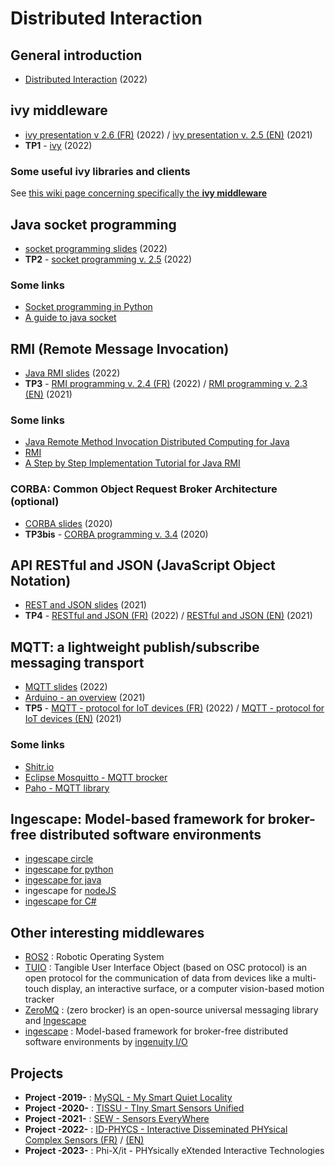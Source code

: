 # Distributed Interaction

## General introduction
* [Distributed Interaction](https://github.com/truillet/upssitech/blob/master/SRI/3A/ID/Cours/ID_intro_2023.pdf) (2022)

## ivy middleware
* [ivy presentation v 2.6 (FR)](https://github.com/truillet/upssitech/blob/master/SRI/3A/ID/Cours/C_ivy_2.6.pdf) (2022) / [ivy presentation v. 2.5 (EN)](https://github.com/truillet/upssitech/blob/master/SRI/3A/ID/Cours/C_ivy_2.5en.pdf) (2021)
* **TP1** - [ivy](https://github.com/truillet/upssitech/blob/master/SRI/3A/ID/TP/TP_ivy.3.5.pdf) (2022)

### Some useful ivy libraries and clients ###
See [this wiki page concerning specifically the **ivy middleware**](https://github.com/truillet/ivy/blob/master/README.md)

## Java socket programming
* [socket programming slides](https://github.com/truillet/upssitech/blob/master/SRI/3A/ID/Cours/sockets_2022.pdf) (2022)
* **TP2** - [socket programming v. 2.5](https://github.com/truillet/upssitech/blob/master/SRI/3A/ID/TP/sockets_2.5.pdf) (2022)

### Some links
* [Socket programming in Python](https://realpython.com/python-sockets)
* [A guide to java socket](https://www.baeldung.com/a-guide-to-java-sockets)

## RMI (Remote Message Invocation)
* [Java RMI slides](https://github.com/truillet/upssitech/blob/master/SRI/3A/ID/Cours/RMI_2022.pdf) (2022)
* **TP3** - [RMI programming v. 2.4 (FR)](https://github.com/truillet/upssitech/blob/master/SRI/3A/ID/TP/RMI-2_4.pdf) (2022) / [RMI programming v. 2.3 (EN)](https://github.com/truillet/upssitech/blob/master/SRI/3A/ID/TP/RMI-2_3en.pdf) (2021)

### Some links
* [Java Remote Method Invocation Distributed Computing for Java](https://www.oracle.com/java/technologies/javase/remote-method-invocation-distributed-computing.html)
* [RMI](http://cedric.cnam.fr/~farinone/IAGL/rmi.pdf)
* [A Step by Step Implementation Tutorial for Java RMI](http://www.ejbtutorial.com/java-rmi/a-step-by-step-implementation-tutorial-for-java-rmi)

### CORBA: Common Object Request Broker Architecture **(optional)**
* [CORBA slides](https://github.com/truillet/upssitech/blob/master/SRI/3A/ID/Cours/CORBA-2020.pdf) (2020)
* **TP3bis** - [CORBA programming v. 3.4](https://github.com/truillet/upssitech/blob/master/SRI/3A/ID/TP/CORBA-3.4.pdf) (2020)

## API RESTful and JSON (JavaScript Object Notation) 
* [REST and JSON slides](https://github.com/truillet/upssitech/blob/master/SRI/3A/ID/Cours/REST_JSON.pdf) (2021)
* **TP4** - [RESTful and JSON (FR)](https://github.com/truillet/upssitech/blob/master/SRI/3A/ID/TP/REST_JSON-1.7.pdf) (2022) / [RESTful and JSON (EN)](https://github.com/truillet/upssitech/blob/master/SRI/3A/ID/TP/REST_JSON-1.6en.pdf) (2021)

## MQTT: a lightweight publish/subscribe messaging transport
* [MQTT slides](https://github.com/truillet/upssitech/blob/master/SRI/3A/ID/Cours/MQTT.pdf) (2022)
* [Arduino - an overview](https://github.com/truillet/upssitech/blob/master/SRI/3A/ID/Cours/arduino_general.pdf) (2021)
* **TP5** - [MQTT - protocol for IoT devices (FR)](https://github.com/truillet/upssitech/blob/master/SRI/3A/ID/TP/MQTT-1.7.pdf) (2022) / [MQTT - protocol for IoT devices (EN)](https://github.com/truillet/upssitech/blob/master/SRI/3A/ID/TP/MQTT-1.6en.pdf)  (2021)
### Some links
* [Shitr.io](https://www.shiftr.io)
* [Eclipse Mosquitto - MQTT brocker](https://mosquitto.org)
* [Paho - MQTT library](https://pypi.org/project/paho-mqtt)

## Ingescape: Model-based framework for broker-free distributed software environments
* [ingescape circle](https://ingescape.com/circle)
* [ingescape for python](https://github.com/zeromq/ingescape/tree/main/bindings/python)
* [ingescape for java](https://ingescape.com/ingescape-java)
* ingescape for [nodeJS](https://github.com/zeromq/ingescape/tree/main/bindings/javascript-node)
* [ingescape for C#](https://github.com/zeromq/ingescape/tree/main/bindings/csharp)

## Other interesting middlewares
* [ROS2](https://github.com/ros2) : Robotic Operating System
* [TUIO](https://www.tuio.org) : Tangible User Interface Object (based on OSC protocol) is an open protocol for the communication of data from devices like a multi-touch display, an interactive surface, or a computer vision-based motion tracker
* [ZeroMQ](https://zeromq.org) : (zero brocker) is an open-source universal messaging library and [Ingescape](https://github.com/zeromq/ingescape)
* [ingescape](https://ingescape.com/fr/home) : Model-based framework for broker-free distributed software environments by [ingenuity I/O](https://ingenuity.io)

## Projects
* **Project -2019-** : [MySQL - My Smart Quiet Locality](https://github.com/truillet/upssitech/blob/master/SRI/3A/ID/TP/Projet-2019_v1.0.pdf)
* **Project -2020-** : [TISSU - TIny Smart Sensors Unified](https://github.com/truillet/upssitech/blob/master/SRI/3A/ID/TP/Projet-2020_v1.0.pdf)
* **Project -2021-** : [SEW - Sensors EveryWhere](https://github.com/truillet/upssitech/blob/master/SRI/3A/ID/TP/Projet-2021_v1.0.pdf)
* **Project -2022-** : [ID-PHYCS - Interactive Disseminated PHYsical Complex Sensors (FR)](https://github.com/truillet/upssitech/blob/master/SRI/3A/ID/TP/Projet-2022_v1.0.pdf) / [(EN)](https://github.com/truillet/upssitech/blob/master/SRI/3A/ID/TP/Projet-2022_v1.0en.pdf)
* **Project -2023-** : Phi-X/it - PHYsically eXtended Interactive Technologies
